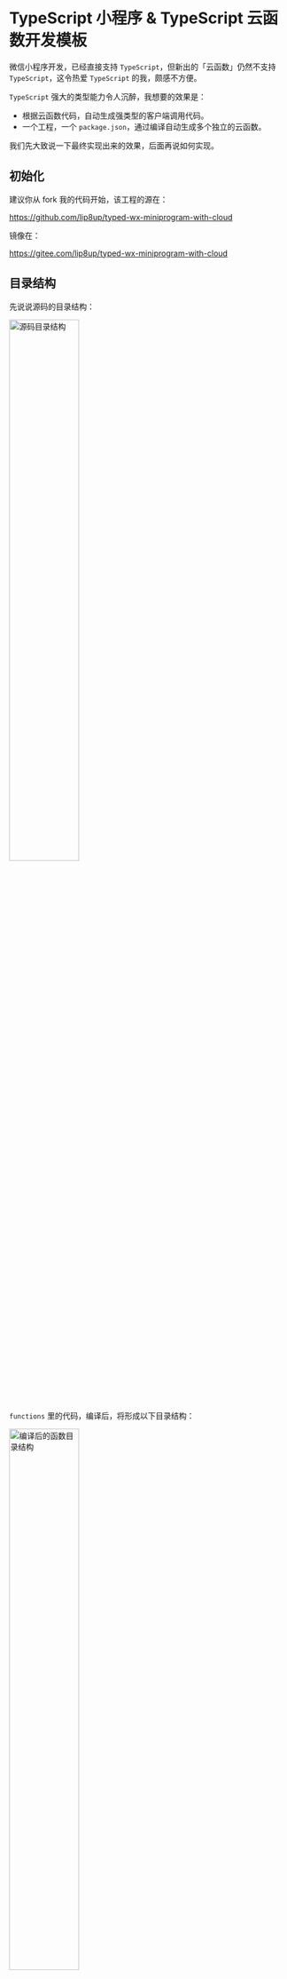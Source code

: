 # TypeScript 小程序 & TypeScript 云函数开发模板

微信小程序开发，已经直接支持 `TypeScript`，但新出的「云函数」仍然不支持 `TypeScript`，这令热爱 `TypeScript` 的我，颇感不方便。

`TypeScript` 强大的类型能力令人沉醉，我想要的效果是：

- 根据云函数代码，自动生成强类型的客户端调用代码。
- 一个工程，一个 `package.json`，通过编译自动生成多个独立的云函数。

我们先大致说一下最终实现出来的效果，后面再说如何实现。

## 初始化

建议你从 fork 我的代码开始，该工程的源在：

https://github.com/lip8up/typed-wx-miniprogram-with-cloud

镜像在：

https://gitee.com/lip8up/typed-wx-miniprogram-with-cloud

## 目录结构

先说说源码的目录结构：

<img src="assets/01-layout.png" alt="源码目录结构" width="50%">

`functions` 里的代码，编译后，将形成以下目录结构：

<img src="assets/02-build.png" alt="编译后的函数目录结构" width="50%">

> 当然，如果你的函数比较复杂，需要多个文件，可以在 `functions` 下，创建一个子目录，该子目录的名字，就是你的云函数名字，子目录中创建一个 `index.ts` 作为入口函数，其他文件都放在该目录下。

也可以将一些工具类的函数，放在其他目录，然后在主函数中引用，编译工具，会处理引用关系，确保每个函数都可独立运行。

当然，上述目录结构，是通过根目录下的 `project.config.json` 进行配置的，你可以根据需要进行修改：

```json
{
  "miniprogramRoot": "miniprogram/",
  "cloudfunctionRoot": "cloud/build/",
  "cloudfunctionTemplateRoot": "cloud/.template",
}
```

## 包依赖

最终上传的是 `build` 目录下的函数，每个函数，均含有各自的 `package.json`，并且其 `dependencies` 字段仅仅包含每个函数实际需要的，不会多包含。

举例来说，本示例项目，被各个函数共享使用的 `cloud/package.json` 中，`dependencies` 字段的值为：

```json
"dependencies": {
  "cheerio": "^1.0.0-rc.10",
  "got": "^11.8.2",
  "iconv-lite": "^0.6.3",
  "wx-server-sdk": "^2.5.3"
}
```

`context`、`format`、`sum` 等函数比较简单，只依赖 `wx-server-sdk` 包，以 `sum` 为例，其 `package.json` （`cloud/build/sum/package.json`）为：

```json
{
  "name": "sum",
  "version": "1.0.0",
  "description": "",
  "author": "lip8up <lip8up@qq.com>",
  "license": "MIT",
  "dependencies": {
    "wx-server-sdk": "^2.5.3"
  }
}
```

而 `transfer` 依赖 `cheerio`、`got`、`iconv-lite`、`wx-server-sdk` 四个包，其 `package.json`（`cloud/build/transfer/package.json`）为：

```json
{
  "name": "transfer",
  "version": "1.0.0",
  "description": "",
  "author": "lip8up <lip8up@qq.com>",
  "license": "MIT",
  "dependencies": {
    "got": "^11.8.2",
    "iconv-lite": "^0.6.3",
    "cheerio": "^1.0.0-rc.10",
    "wx-server-sdk": "^2.5.3"
  }
}
```

这里我们先简单说一下，后面再详述如何实现。

## 云函数代码

我们以 `sum` 为例，其内容非常简单：

```ts
// cloud/src/functions/sum.ts
export default (a: number, b: number) => {
  return a + b
}
```

可以看到，使用了 `export default`，使用的也是 `es module` 格式，而云函数，要求导出 `main` 函数，并且使用 `commonjs` 的格式。

别着急，我写的编译工具，要求你直接写 `export default`，剩下的编译工具来处理，如上面的代码，被编译工具处理后，形成如下代码（`cloud/build/sum/index.js`）：

```js
'use strict';

//~~** This code was generated by rollup-plugin-wx-cloud, please DO NOT EDIT it. **~~

Object.defineProperty(exports, '__esModule', { value: true });

var cloud_1 = require('wx-server-sdk');

function _interopDefaultLegacy (e) { return e && typeof e === 'object' && 'default' in e ? e : { 'default': e }; }

var cloud_1__default = /*#__PURE__*/_interopDefaultLegacy(cloud_1);

const default_1 = (a, b) => {
    return a + b;
};
cloud_1__default["default"].init({ env: cloud_1__default["default"].DYNAMIC_CURRENT_ENV });
async function main(event) {
    return default_1(event.a, event.b);
}

exports.main = main;
//# sourceMappingURL=index.js.map
```

可以看到 `export default` 被编译掉了，取而代之，增加了一个 `async function main` 函数，并且使用 `commonjs` 的方式导出它 `exports.main = main;`。

编译工具发现你的原有代码中，没有对 `wx-server-sdk` 进行初始化，会替你初始化：

```js
var cloud_1 = require('wx-server-sdk');
var cloud_1__default = /*#__PURE__*/_interopDefaultLegacy(cloud_1);
`cloud_1__default["default"].init({ env: cloud_1__default["default"].DYNAMIC_CURRENT_ENV })`

// 上面是编译后的代码，对应的源码为：
import cloud from 'wx-server-sdk'
cloud.init({ env: cloud.DYNAMIC_CURRENT_ENV })
```

> 如果你进行了初始化，它就不会再做多余的初始化操作。

## 客户端代码

再看一下强类型的客户端调用代码文件 `miniprogram/lib/cloud.ts` 的内容，原谅我直接上一段大代码，大家先粗略看一下，看不懂也不要紧（能看懂也不要对我撇嘴😒），有一个大概的印象，下面会一步步展开讲述：

```ts
//~~** This code was generated by rollup-plugin-wx-cloud, please DO NOT EDIT it. **~~
import type { main as functionContext } from '@cloud/functions/context'
import type functionFormat from '@cloud/functions/format'
import type functionSum from '@cloud/functions/sum'
import type functionTransfer from '@cloud/functions/transfer'

type PromiseType<T> = T extends Promise<infer _> ? T : Promise<T>

type PromiseReturnType<T extends (...args: any) => any> = (...args: Parameters<T>) => PromiseType<ReturnType<T>>

export const cloudContext = (data?: any): PromiseType<ReturnType<typeof functionContext>> => {
  return wx.cloud.callFunction({ name: 'context', data }).then(res => res.result as any)
}

export const cloudFormat: PromiseReturnType<typeof functionFormat> = json => {
  return wx.cloud.callFunction({ name: 'format', data: { json } }).then(res => res.result as any)
}

export const cloudSum: PromiseReturnType<typeof functionSum> = (a, b) => {
  return wx.cloud.callFunction({ name: 'sum', data: { a, b } }).then(res => res.result as any)
}

export const cloudTransfer: PromiseReturnType<typeof functionTransfer> = url => {
  return wx.cloud.callFunction({ name: 'transfer', data: { url } }).then(res => res.result as any)
}

export default {
  context: cloudContext,
  format: cloudFormat,
  sum: cloudSum,
  transfer: cloudTransfer
}
```

### 别名

`@cloud` 是在项目根目录下的 `tsconfig.json` 配置的别名，指向 `cloud/src/*`：

```json
{
  "compilerOptions": {
    // ...
    "baseUrl": ".",
    "paths": {
      "@cloud/*": [
        "cloud/src/*"
      ]
    }
  },
  "include": [
    "./**/*.ts"
  ],
  "exclude": [
    "node_modules"
  ]
}

```

> 目前，微信官方仍不支持使用别名（除非使用预处理构建），好在该别名只用作 `import type`，编译后并不会出现在编译后的结果文件中。

### 举例分析

我们仍以 `sum` 为例，其代码再看一遍：

```ts
// cloud/src/functions/sum.ts
export default (a: number, b: number) => {
  return a + b
}
```

生成的客户端访问代码为：

```ts
import type functionSum from '@cloud/functions/sum'

export const cloudSum: PromiseReturnType<typeof functionSum> = (a, b) => {
  return wx.cloud.callFunction({ name: 'sum', data: { a, b } }).then(res => res.result as any)
}
```

可以看到，核心是 `PromiseReturnType`，见名知意，它将一个函数类型的返回值 Promise 化。

举例来说，上面的 `sum` 函数的类型（即 `typeof functionSum` 的结果）为：

```ts
(a: number, b: number) => number
```

经过 `PromiseReturnType<typeof functionSum>` 后，变为：

```ts
(a: number, b: number) => Promise<number>
```

为什么要做这种变换呢？

很显然，客户端调用云函数，肯定都是异步的呀，所以要用异步函数。

> 如果函数本身的返回值就是 Promise<T> 呢，PromiseReturnType 考虑到了这种情况，不会出现 Promise<Promise<T>> 这样的结果。
>
> 其实，即便使用了 Promise<Promise<T>>，也不影响最终的使用效果，这是由 Promise 的特性决定的。

知道了 `PromiseReturnType` 的作用，下面的函数体，就好理解多了：

```ts
export const cloudSum: PromiseReturnType<typeof functionSum> = (a, b) => {
  return wx.cloud.callFunction({ name: 'sum', data: { a, b } }).then(res => res.result as any)
}
```

由于已经为 `cloudSum` 标注了类的型 `(a: number, b: number) => Promise<number>`，参数 `(a, b)` 中的 `a` 与 `b` 自动获得 `number` 类型，不用重复标注。

函数体中调用 `wx.cloud.callFunction`，传入 `name` 为 `sum`，这是云函数的名字。传入 `data` 为 `{ a, b }`，这是传给云函数的参数，最终会被云函数的第一个参数（通常名为 `context`）接收，参考上面的云函数 `sum` 编译后的代码：

```js
const default_1 = (a, b) => {
    return a + b;
};
async function main(event) {
    return default_1(event.a, event.b);
}
```

而最后的 `.then(res => res.result as any)`，则是对云函数的调用结果进行提取。转换成 `any`，确保编译器不会报类型转换错误。

### 怎么使用？

```ts
// 导入，使用相对路径，目前官方尚未默认支持 TypeScript 别名：
import { cloudSum } from '../../lib/cloud'

// 在某个 async 函数内：
const sum = await cloudSum(0.1, 0.2)
console.log({ sum })

// 或者在非 async 函数内：
cloudSum(0.1, 0.2).then(sum => console.log({ sum }))
```

将鼠标放在 `cloudSum` 上，`vscode` 会给你强类型的提示：

<img src="assets/03-params-hint.png" alt="cloudSum 参数提示" width="50%">

将鼠标放在返回值 `sum` 上，`vscode` 也会给你强类型的提示：

<img src="assets/04-return-hint.png" alt="cloudSum 返回值提示" width="50%">

你以为只有这些？看动画：

<img src="assets/05-goto.png" width="100%">

### PromiseReturnType 原理

> 不想了解 `TypeScript` 高级用法的可以跳过该节。

查看生成的 `miniprogram/lib/cloud.ts`，会发现有两个 `TypeScript` 泛型类型：

```ts
type PromiseType<T> = T extends Promise<infer _> ? T : Promise<T>

type PromiseReturnType<T extends (...args: any) => any> = (...args: Parameters<T>) => PromiseType<ReturnType<T>>
```

先看 `PromiseType<T>`，它等于：

```ts
T extends Promise<infer _> ? T : Promise<T>
```

`T extends U ? X : Y` 这种形式，在 `TypeScript` 中被称为「条件类型」，意思是：

> 如果 T 扩展自 U，那么取类型 X，否则取类型 Y。

那么 `T extends Promise<infer _> ? T : Promise<T>` 的结果就好理解了，如果 T 扩展自 Promise，那么就取 T（此时，T 本身就是 Promise 的），否则就用 Promise<T> 把它包装一下，使其成为 Promise，确保其始终为 Promise。

至于 `Promise<infer _>` 中的 `infer _`，`infer` 的含义见下面，`_` 的意思是，我不关心 `Promise<SomeType>` 中的 `SomeType`，省略就行。

> infer 相当于在类型推断中，定义了一个临时变量，类似于 C# LINQ 中的 let 表达式，更详细的讲解，请参见：https://jkchao.github.io/typescript-book-chinese/tips/infer.html。

再看 `PromiseReturnType<T>`，其定义为：

```ts
type PromiseReturnType<T extends (...args: any) => any> = (...args: Parameters<T>) => PromiseType<ReturnType<T>>
```

一点点分析，类型参数 `T extends (...args: any) => any` 的意思是：T 必须为函数。

`Parameters<T>` 是 `TypeScript` 的内置库类型，功能为：取函数 T 的参数列表。

`ReturnType<T>` 也是 `TypeScript` 的内置库类型，功能为：取函数 T 的返回值类型。

整个表达式：`(...args: Parameters<T>) => PromiseType<ReturnType<T>>` 的作用为：
> 定义一个新函数，取函数 T 的参数列表，作为它的参数列表，取 T 的返回值类型，使用 `PromiseType` 进行 `Promise` 化一下，作为它的返回值类型。

### 深入了解

大家可以看一下两个内置库类型的实现，挺有意思，注意看 `infer` 的位置：

```ts
/**
 * Obtain the parameters of a function type in a tuple
 */
type Parameters<T extends (...args: any) => any> = T extends (...args: infer P) => any ? P : never;

/**
 * Obtain the return type of a function type
 */
type ReturnType<T extends (...args: any) => any> = T extends (...args: any) => infer R ? R : any;
```

## 如何实现？

> 从本节开始，一步步介绍如何实现上述方案。

### 选择编译系统

要将 `TypeScript` 编译成 `JavaScript`，`TypeScript` 的官方编译器 `tsc` 就可以实现，但它不够灵活，这里我们选 `rollup`，配合 `@rollup/plugin-typescript` 来完成。

## 基本配置

